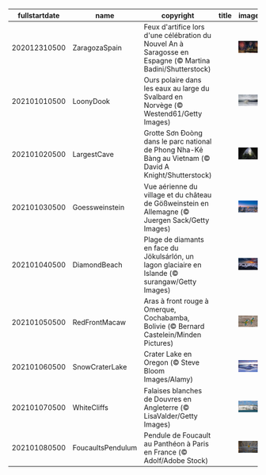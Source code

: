|fullstartdate|name|copyright|title|image|
|--|--|--|--|--|
202012310500|ZaragozaSpain|Feux d'artifice lors d'une célébration du Nouvel An à Saragosse en Espagne (© Martina Badini/Shutterstock)||![](/fr-CA/2021/01/202012310500ZaragozaSpain.jpg)|
202101010500|LoonyDook|Ours polaire dans les eaux au large du Svalbard en Norvège (© Westend61/Getty Images)||![](/fr-CA/2021/01/202101010500LoonyDook.jpg)|
202101020500|LargestCave|Grotte Sơn Đoòng dans le parc national de Phong Nha-Kẻ Bàng au Vietnam (© David A Knight/Shutterstock)||![](/fr-CA/2021/01/202101020500LargestCave.jpg)|
202101030500|Goessweinstein|Vue aérienne du village et du château de Gößweinstein en Allemagne (© Juergen Sack/Getty Images)||![](/fr-CA/2021/01/202101030500Goessweinstein.jpg)|
202101040500|DiamondBeach|Plage de diamants en face du Jökulsárlón, un lagon glaciaire en Islande (© surangaw/Getty Images)||![](/fr-CA/2021/01/202101040500DiamondBeach.jpg)|
202101050500|RedFrontMacaw|Aras à front rouge à Omerque, Cochabamba, Bolivie (© Bernard Castelein/Minden Pictures)||![](/fr-CA/2021/01/202101050500RedFrontMacaw.jpg)|
202101060500|SnowCraterLake|Crater Lake en Oregon (© Steve Bloom Images/Alamy)||![](/fr-CA/2021/01/202101060500SnowCraterLake.jpg)|
202101070500|WhiteCliffs|Falaises blanches de Douvres en Angleterre (© LisaValder/Getty Images)||![](/fr-CA/2021/01/202101070500WhiteCliffs.jpg)|
202101080500|FoucaultsPendulum|Pendule de Foucault au Panthéon à Paris en France (© Adolf/Adobe Stock)||![](/fr-CA/2021/01/202101080500FoucaultsPendulum.jpg)|
